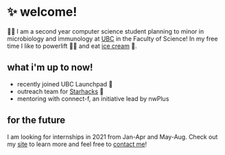 # ✨ welcome!
👩‍💻 I am a second year computer science student planning to minor in microbiology and immunology at [UBC](https://ubc.ca) in the Faculty of Science! 
In my free time I like to powerlift 🏋️‍♀️ and eat [ice cream](https://www.madebymarcus.ca/) 🍦.

## what i'm up to now!
- recently joined UBC Launchpad 🚀
- outreach team for [Starhacks](https://www.starhacks.tech/) 🌟
- mentoring with connect-f, an initiative lead by nwPlus

## for the future 
I am looking for internships in 2021 from Jan-Apr and May-Aug. Check out my [site](https://haolucy.tech/) to learn more and feel free to [contact me](mailto:hao.lucyy@gmail.com)!



